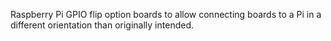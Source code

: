 Raspberry Pi GPIO flip option boards to allow connecting boards to a Pi
in a different orientation than originally intended.
